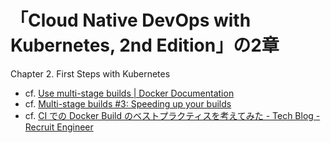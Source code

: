 # 「Cloud Native DevOps with Kubernetes, 2nd Edition」の2章

Chapter 2. First Steps with Kubernetes


- cf. [Use multi-stage builds | Docker Documentation](https://docs.docker.com/develop/develop-images/multistage-build/)
- cf. [Multi-stage builds #3: Speeding up your builds](https://pythonspeed.com/articles/faster-multi-stage-builds/)
- cf. [CI での Docker Build のベストプラクティスを考えてみた - Tech Blog - Recruit Engineer](https://engineer.recruit-lifestyle.co.jp/techblog/2020-09-25-docker-build/)